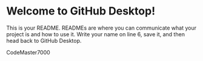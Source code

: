 # Welcome to GitHub Desktop!

This is your README. READMEs are where you can communicate what your project is and how to use it.
Write your name on line 6, save it, and then head back to GitHub Desktop.

CodeMaster7000

